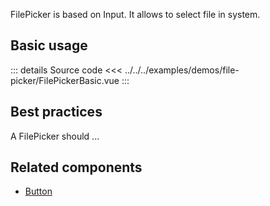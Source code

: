 FilePicker is based on Input. It allows to select file in system.

## Basic usage

<FilePickerBasic />

::: details Source code
<<< ../../../examples/demos/file-picker/FilePickerBasic.vue
:::

## Best practices

A FilePicker should ...

## Related components

- [Button](/components/button/button.doc)
